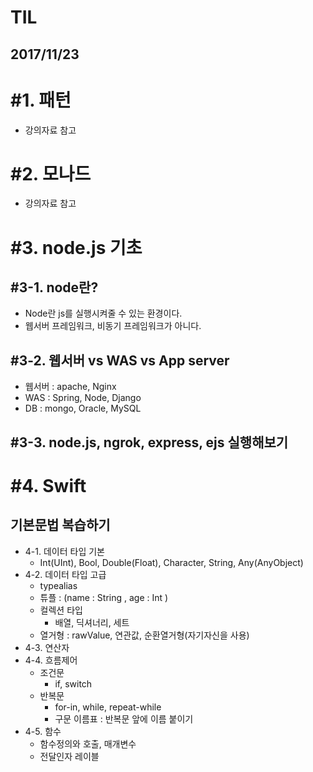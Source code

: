 # TIL
## 2017/11/23
# #1. 패턴
  - 강의자료 참고

# #2. 모나드
  - 강의자료 참고

# #3. node.js 기초

## #3-1. node란?
  - Node란 js를 실행시켜줄 수 있는 환경이다.
  - 웹서버 프레임워크, 비동기 프레임워크가 아니다.

## #3-2. 웹서버 vs WAS vs App server
  - 웹서버 : apache, Nginx
  - WAS : Spring, Node, Django
  - DB : mongo, Oracle, MySQL

## #3-3. node.js, ngrok, express, ejs 실행해보기

# #4. Swift
## 기본문법 복습하기
  - 4-1. 데이터 타입 기본
    - Int(UInt), Bool, Double(Float), Character, String, Any(AnyObject)
  - 4-2. 데이터 타입 고급
    - typealias
    - 튜플 : (name : String , age : Int )
    - 컬렉션 타입
      - 배열, 딕셔너리, 세트
    - 열거형 : rawValue, 연관값, 순환열거형(자기자신을 사용)
  - 4-3. 연산자
  - 4-4. 흐름제어
    - 조건문
      - if, switch
    - 반복문
      - for-in, while, repeat-while
      - 구문 이름표 : 반복문 앞에 이름 붙이기
  - 4-5. 함수
    - 함수정의와 호출, 매개변수
    - 전달인자 레이블
